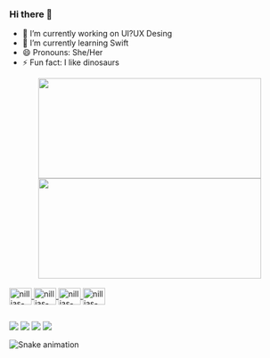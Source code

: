 ### Hi there 👋

- 🔭 I’m currently working on UI?UX Desing
- 🌱 I’m currently learning Swift
- 😄 Pronouns: She/Her
- ⚡ Fun fact: I like dinosaurs

<!-- Estatus do git -->
<div align="center">
  <a href="https://github.com/nillias">
  <img height="180em" width="400em" src="https://github-readme-stats.vercel.app/api?username=nillias&show_icons=true&theme=onedark&include_all_commits=true&count_private=true"/>
  <img height="180em" width="400em" src="https://github-readme-stats.vercel.app/api/top-langs/?username=nillias&layout=compact&langs_count=7&theme=onedark"/>
</div>
  
<!-- Icons das ferramentas e linguagens -->
  <div style="display: inline_block"><br>
  <img align="center" alt="nillias-figma" height="30" width="40" src="https://cdn.jsdelivr.net/gh/devicons/devicon/icons/figma/figma-original.svg">
  <img align="center" alt="nillias-illus" height="30" width="40" src="https://cdn.jsdelivr.net/gh/devicons/devicon/icons/illustrator/illustrator-plain.svg">
  
  <img align="center" alt="nillias-ps" height="30" width="40" src="https://cdn.jsdelivr.net/gh/devicons/devicon/icons/photoshop/photoshop-plain.svg">
  <img align="center" alt="nillias-swift" height="30" width="40" src="https://cdn.jsdelivr.net/gh/devicons/devicon/icons/swift/swift-original.svg">
  
  ##

 <!-- Redes Sociais -->   
 <div> 
  <a href="https://instagram.com/nillias" target="_blank"><img src="https://img.shields.io/badge/-Instagram-%23E4405F?style=for-the-badge&logo=instagram&logoColor=white" target="_blank"></a>
 <a href="https://www.behance.net/nnillias" target="_blank"><img src="https://img.shields.io/badge/-Behance-blue?style=for-the-badge&logo=behance&logoColor=white" target="_blank"></a> 
  <a href = "mailto:nilliasusa@gmail.com"><img src="https://img.shields.io/badge/-Gmail-%23333?style=for-the-badge&logo=gmail&logoColor=white" target="_blank"></a>
  <a href="https://www.linkedin.com/in/nillias" target="_blank"><img src="https://img.shields.io/badge/-LinkedIn-%230077B5?style=for-the-badge&logo=linkedin&logoColor=white" target="_blank"></a>
   
 ![Snake animation](https://github.com/nillias/nillias/blob/output/github-contribution-grid-snake.svg)
   
  <div>
  




